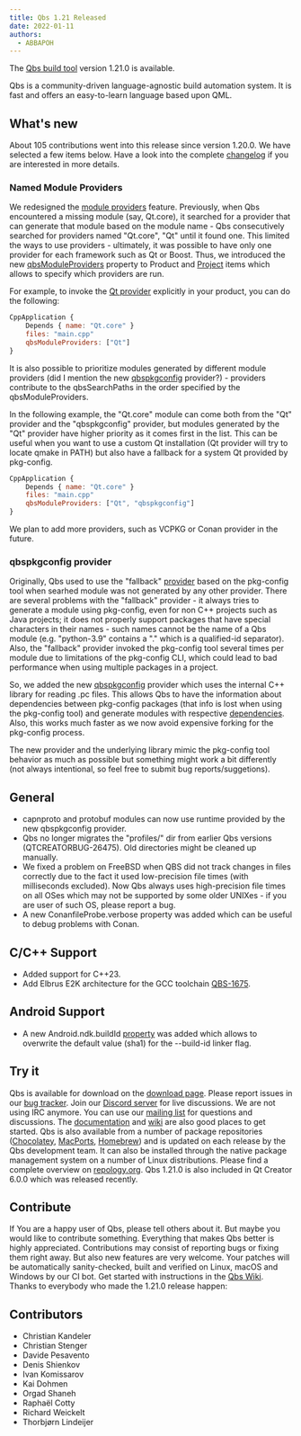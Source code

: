```yaml
---
title: Qbs 1.21 Released
date: 2022-01-11
authors:
  - ABBAPOH
---
```


The [Qbs build tool](http://qbs.io) version 1.21.0 is available.

Qbs is a community-driven language-agnostic build automation system. It is fast
and offers an easy-to-learn language based upon QML.

## What's new

About 105 contributions went into this release since version 1.20.0. We have
selected a few items below. Have a look into the complete
[changelog](https://code.qt.io/cgit/qbs/qbs.git/tree/changelogs/changes-1.21.0.md)
if you are interested in more details.

<!-- more -->

### Named Module Providers

We redesigned the [module providers](https://doc.qt.io/qbs/module-providers.html) feature.
Previously, when Qbs encountered a missing module (say, Qt.core), it searched for a provider
that can generate that module based on the module name - Qbs consecutively searched for providers
named "Qt.core", "Qt" until it found one. This limited the ways to use providers -
ultimately, it was possible to have only one provider for each framework such as
Qt or Boost. Thus, we introduced the new [qbsModuleProviders](https://doc-snapshots.qt.io/qbs-master/qml-qbslanguageitems-product.html#qbsModuleProviders-prop) property to Product and
[Project](https://doc-snapshots.qt.io/qbs-master/qml-qbslanguageitems-project.html#qbsModuleProviders-prop)
items which allows to specify which providers are run.

For example, to invoke the [Qt provider](https://doc.qt.io/qbs/qml-qbsmoduleproviders-qt.html)
explicitly in your product, you can do the following:

```qml
CppApplication {
    Depends { name: "Qt.core" }
    files: "main.cpp"
    qbsModuleProviders: ["Qt"]
}
```

It is also possible to prioritize modules generated by different module providers (did I mention
the new [qbspkgconfig](https://doc.qt.io/qbs/qml-qbsmoduleproviders-qbspkgconfig.html) provider?) -
providers contribute to the qbsSearchPaths in the order specified by the qbsModuleProviders.

In the following example, the "Qt.core" module can come both from the "Qt" provider and the
"qbspkgconfig" provider, but modules generated by the "Qt" provider have higher priority as it
comes first in the list. This can be useful when you want to use a custom Qt installation (Qt
provider will try to locate qmake in PATH) but also have a fallback for a system Qt
provided by pkg-config.

```qml
CppApplication {
    Depends { name: "Qt.core" }
    files: "main.cpp"
    qbsModuleProviders: ["Qt", "qbspkgconfig"]
}
```

We plan to add more providers, such as VCPKG or Conan provider in the future.

### qbspkgconfig provider

Originally, Qbs used to use the "fallback"
[provider](https://doc-snapshots.qt.io/qbs-master/module-providers.html#how-qbs-uses-module-providers)
based on the pkg-config tool when searhed module was not generated by any other provider. There
are several problems with the "fallback" provider - it always tries to generate a module using
pkg-config, even for non C++ projects such as Java projects; it does not properly support
packages that have special characters in their names - such names cannot be the name of a Qbs module
(e.g. "python-3.9" contains a "." which is a qualified-id separator). Also, the "fallback" provider
invoked the pkg-config tool several times per module due to limitations of the pkg-config CLI,
which could lead to bad performance when using multiple packages in a project.

So, we added the new [qbspkgconfig](https://doc.qt.io/qbs/qml-qbsmoduleproviders-qbspkgconfig.html)
provider which uses the internal C++ library for reading .pc files. This allows Qbs to have
the information about dependencies between pkg-config packages (that info is lost when using
the pkg-config tool) and generate modules with respective [dependencies](https://doc.qt.io/qbs/qml-qbsmoduleproviders-qbspkgconfig.html#mergeDependencies-prop). Also, this works much faster
as we now avoid expensive forking for the pkg-config process.

The new provider and the underlying library mimic the pkg-config tool behavior as much as possible
but something might work a bit differently (not always intentional, so feel free to submit
bug reports/suggetions).

## General

* capnproto and protobuf modules can now use runtime provided by the new qbspkgconfig provider.
* Qbs no longer migrates the "profiles/" dir from earlier Qbs versions (QTCREATORBUG-26475).
  Old directories might be cleaned up manually.
* We fixed a problem on FreeBSD when QBS did not track changes in files correctly due to the fact
  it used low-precision file times (with milliseconds excluded). Now Qbs always uses high-precision
  file times on all OSes which may not be supported by some older UNIXes - if you are user of such
  OS, please report a bug.
* A new ConanfileProbe.verbose property was added which can be useful to debug problems with
  Conan.

## C/C++ Support

* Added support for C++23.
* Add Elbrus E2K architecture for the GCC toolchain
  [QBS-1675](https://bugreports.qt.io/browse/QBS-1675).

## Android Support

* A new Android.ndk.buildId
  [property](https://doc.qt.io/qbs/qml-qbsmodules-android-ndk.html#buildId-prop) was added which
  allows to overwrite the default value (sha1) for the --build-id linker flag.

## Try it

Qbs is available for download on the [download
page](https://download.qt.io/official_releases/qbs/1.21.0). Please
report issues in our [bug tracker](https://bugreports.qt.io/browse/QBS/). Join our [Discord
server](https://discord.gg/zhMHvC5GNa) for live discussions. We are not
using IRC anymore. You can use our [mailing list](https://lists.qt-project.org/mailman/listinfo/qbs)
for questions and discussions. The [documentation](https://doc.qt.io/qbs/index.html)
and [wiki](https://wiki.qt.io/Qbs) are also good places to get started.
Qbs is also available from a number of package repositories
([Chocolatey](https://chocolatey.org/packages/qbs),
[MacPorts](https://www.macports.org/ports.php?by=name&substr=qbs),
[Homebrew](https://formulae.brew.sh/formula/qbs)) and is updated on each
release by the Qbs development team. It can also be installed through
the native package management system on a number of Linux distributions.
Please find a complete overview on
[repology.org](https://repology.org/project/qbs/versions).
Qbs 1.21.0 is also included in Qt Creator 6.0.0 which was released recently.

## Contribute

If You are a happy user of Qbs, please tell others about it. But maybe you would
like to contribute something. Everything that makes Qbs better is highly
appreciated. Contributions may consist of reporting bugs or fixing them right
away. But also new features are very welcome. Your patches will be automatically
sanity-checked, built and verified on Linux, macOS and Windows by our CI bot.
Get started with instructions in the [Qbs Wiki](https://wiki.qt.io/Qbs).
Thanks to everybody who made the 1.21.0 release happen:

## Contributors
* Christian Kandeler
* Christian Stenger
* Davide Pesavento
* Denis Shienkov
* Ivan Komissarov
* Kai Dohmen
* Orgad Shaneh
* Raphaël Cotty
* Richard Weickelt
* Thorbjørn Lindeijer
